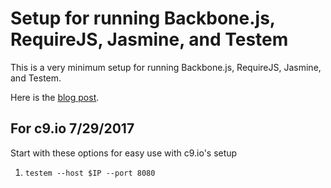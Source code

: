 # Setup for running Backbone.js, RequireJS, Jasmine, and Testem

This is a very minimum setup for running Backbone.js, RequireJS, Jasmine, and Testem.

Here is the [blog post](http://hdnrnzk.me/2013/01/09/backbone-jasmine-requirejs-and-testem).

## For c9.io 7/29/2017

Start with these options for easy use with c9.io's setup

1. `testem --host $IP --port 8080`


